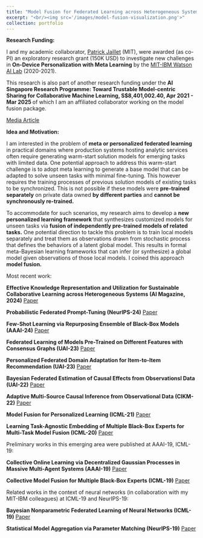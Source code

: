 ```yaml
---
title: "Model Fusion for Federated Learning across Heterogeneous Systems"
excerpt: "<br/><img src='/images/model-fusion-visualization.png'>"
collection: portfolio
---
```


**Research Funding:**

<p align="justify">

I and my academic collaborator, <a href="http://web.mit.edu/jaillet/www/">Patrick Jaillet</a> (MIT), were awarded (as co-PI) an exploratory research grant (150K USD) to investigate new challenges in <b>On-Device Personalization with Meta Learning</b> by the <a href="https://mitibmwatsonailab.mit.edu/">MIT-IBM Watson AI Lab</a> (2020-2021). 

</p>

<p align="justify">

This research is also part of another research funding under the <b>AI Singapore Research Programme: Toward Trustable Model-centric Sharing for Collaborative Machine Learning,
S$8,401,002.40, Apr 2021 - Mar 2025 </b> of which I am an affiliated collaborator working on the model fusion package.

</p>

[Media Article](https://medium.com/ncript/sharing-without-oversharing-in-collective-machine-learning-292ecd92a71e)

**Idea and Motivation:**

<p align="justify">

I am interested in the problem of <b>meta or personalized federated learning</b> in practical domains where production systems hosting analytic services often require generating warm-start solution models for emerging tasks with limited data. One potential approach to address this warm-start challenge is to adopt meta learning to generate a base model that can be adapted to solve unseen tasks with minimal fine-tuning. This however requires the training processes of previous solution models of existing tasks to be synchronized. This is not possible if these models were <b>pre-trained separately</b> on private data owned <b>by different parties</b> and <b>cannot be synchronously re-trained.</b>

</p>

<p align="justify">

To accommodate for such scenarios, my research aims to develop a <b>new personalized learning framework</b> that synthesizes customized models for unseen tasks via <b>fusion of independently pre-trained models of related tasks.</b> One potential direction to tackle this problem is to train local models separately and treat them as observations drawn from stochastic process that defines the behaviors of a latent global model. This results in formal meta-Bayesian learning frameworks that can infer (or synthesize) a global model given observations of those local models. I coined this approach <b>model fusion.</b>

</p>

Most recent work:

**Effective Knowledge Representation and Utilization for Sustainable Collaborative Learning across Heterogeneous Systems (AI Magazine, 2024)** [Paper](https://htnghia87.github.io/publication/ai-magazine-24)

**Probabilistic Federated Prompt-Tuning (NeurIPS-24)** [Paper](https://htnghia87.github.io/publication/neurips24a)

**Few-Shot Learning via Repurposing Ensemble of Black-Box Models (AAAI-24)** [Paper](https://htnghia87.github.io/publication/aaai24b)

**Federated Learning of Models Pre-Trained on Different Features with Consensus Graphs (UAI-23)** [Paper](https://htnghia87.github.io/publication/uai23a)

**Personalized Federated Domain Adaptation for Item-to-Item Recommendation (UAI-23)** [Paper](https://htnghia87.github.io/publication/uai23b)

**Bayesian Federated Estimation of Causal Effects from Observationsl Data (UAI-22)** [Paper](https://htnghia87.github.io/publication/uai22)

**Adaptive Multi-Source Causal Inference from Observational Data (CIKM-22)** [Paper](https://htnghia87.github.io/publication/cikm22)

**Model Fusion for Personalized Learning (ICML-21)** [Paper](https://htnghia87.github.io/publication/icml21)

**Learning Task-Agnostic Embedding of Multiple Black-Box Experts for Multi-Task Model Fusion (ICML-20)** [Paper](https://htnghia87.github.io/publication/icml20)

Preliminary works in this emerging area were published at AAAI-19, ICML-19:

**Collective Online Learning via Decentralized Gaussian Processes in Massive Multi-Agent Systems (AAAI-19)** [Paper](https://htnghia87.github.io/publication/aaai19)

**Collective Model Fusion for Multiple Black-Box Experts (ICML-19)** [Paper](https://htnghia87.github.io/publication/icml19a)

Related works in the context of neural networks (in collaboration with my MIT-IBM colleagues) at ICML-19 and NeurIPS-19:

**Bayesian Nonparametric Federated Learning of Neural Networks (ICML-19)** [Paper](https://htnghia87.github.io/publication/icml19b)

**Statistical Model Aggregation via Parameter Matching (NeurIPS-19)** [Paper](https://htnghia87.github.io/publication/neurips19)












